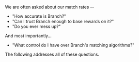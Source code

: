 
We are often asked about our match rates --

* "How accurate is Branch?"
* "Can I trust Branch enough to base rewards on it?"
* "Do you ever mess up?"

And most importantly...

* "What control do I have over Branch's matching algorithms?"

The following addresses all of these questions.
